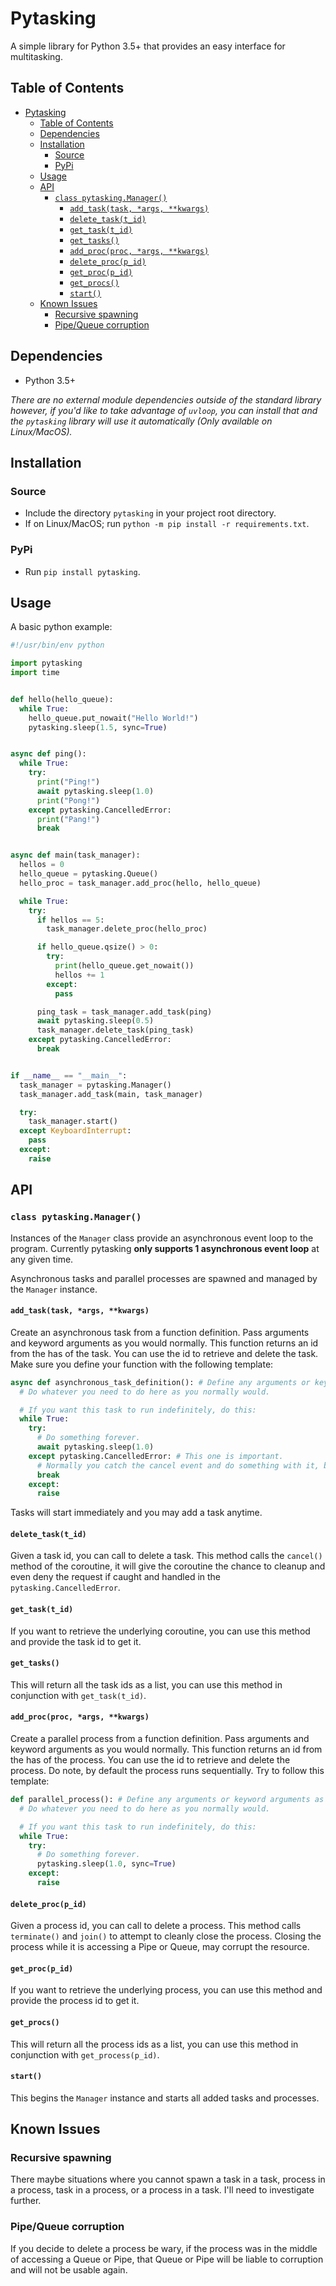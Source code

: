 # Pytasking

A simple library for Python 3.5+ that provides an easy interface for multitasking.

## Table of Contents

- [Pytasking](#pytasking)
  - [Table of Contents](#table-of-contents)
  - [Dependencies](#dependencies)
  - [Installation](#installation)
    - [Source](#source)
    - [PyPi](#pypi)
  - [Usage](#usage)
  - [API](#api)
    - [`class pytasking.Manager()`](#class-pytaskingmanager)
      - [`add_task(task, *args, **kwargs)`](#addtasktask-args-kwargs)
      - [`delete_task(t_id)`](#deletetasktid)
      - [`get_task(t_id)`](#gettasktid)
      - [`get_tasks()`](#gettasks)
      - [`add_proc(proc, *args, **kwargs)`](#addprocproc-args-kwargs)
      - [`delete_proc(p_id)`](#deleteprocpid)
      - [`get_proc(p_id)`](#getprocpid)
      - [`get_procs()`](#getprocs)
      - [`start()`](#start)
  - [Known Issues](#known-issues)
    - [Recursive spawning](#recursive-spawning)
    - [Pipe/Queue corruption](#pipequeue-corruption)

## Dependencies

- Python 3.5+

*There are no external module dependencies outside of the standard library however, if you'd like to take advantage of `uvloop`, you can install that and the `pytasking` library will use it automatically (Only available on Linux/MacOS).*

## Installation

### Source

- Include the directory `pytasking` in your project root directory.
- If on Linux/MacOS; run `python -m pip install -r requirements.txt`.

### PyPi

- Run `pip install pytasking`.

## Usage

A basic python example:

```python
#!/usr/bin/env python

import pytasking
import time


def hello(hello_queue):
  while True:
    hello_queue.put_nowait("Hello World!")
    pytasking.sleep(1.5, sync=True)


async def ping():
  while True:
    try:
      print("Ping!")
      await pytasking.sleep(1.0)
      print("Pong!")
    except pytasking.CancelledError:
      print("Pang!")
      break


async def main(task_manager):
  hellos = 0
  hello_queue = pytasking.Queue()
  hello_proc = task_manager.add_proc(hello, hello_queue)

  while True:
    try:
      if hellos == 5:
        task_manager.delete_proc(hello_proc)

      if hello_queue.qsize() > 0:
        try:
          print(hello_queue.get_nowait())
          hellos += 1
        except:
          pass

      ping_task = task_manager.add_task(ping)
      await pytasking.sleep(0.5)
      task_manager.delete_task(ping_task)
    except pytasking.CancelledError:
      break


if __name__ == "__main__":
  task_manager = pytasking.Manager()
  task_manager.add_task(main, task_manager)

  try:
    task_manager.start()
  except KeyboardInterrupt:
    pass
  except:
    raise
```

## API

### `class pytasking.Manager()`

Instances of the `Manager` class provide an asynchronous event loop to the program. Currently pytasking **only supports 1 asynchronous event loop** at any given time.

Asynchronous tasks and parallel processes are spawned and managed by the `Manager` instance.

#### `add_task(task, *args, **kwargs)`

Create an asynchronous task from a function definition. Pass arguments and keyword arguments as you would normally. This function returns an id from the has of the task. You can use the id to retrieve and delete the task. Make sure you define your function with the following template:

```python
async def asynchronous_task_definition(): # Define any arguments or keyword arguments as you normally would.
  # Do whatever you need to do here as you normally would.

  # If you want this task to run indefinitely, do this:
  while True:
    try:
      # Do something forever.
      await pytasking.sleep(1.0)
    except pytasking.CancelledError: # This one is important.
      # Normally you catch the cancel event and do something with it, but in this case, use it to break the loop and allow the task to close the task.
      break
    except:
      raise
```

Tasks will start immediately and you may add a task anytime.

#### `delete_task(t_id)`

Given a task id, you can call to delete a task. This method calls the `cancel()` method of the coroutine, it will give the coroutine the chance to cleanup and even deny the request if caught and handled in the `pytasking.CancelledError`.

#### `get_task(t_id)`

If you want to retrieve the underlying coroutine, you can use this method and provide the task id to get it.

#### `get_tasks()`

This will return all the task ids as a list, you can use this method in conjunction with `get_task(t_id)`.

#### `add_proc(proc, *args, **kwargs)`

Create a parallel process from a function definition. Pass arguments and keyword arguments as you would normally. This function returns an id from the has of the process. You can use the id to retrieve and delete the process. Do note, by default the process runs sequentially. Try to follow this template:

```python
def parallel_process(): # Define any arguments or keyword arguments as you normally would.
  # Do whatever you need to do here as you normally would.

  # If you want this task to run indefinitely, do this:
  while True:
    try:
      # Do something forever.
      pytasking.sleep(1.0, sync=True)
    except:
      raise
```

#### `delete_proc(p_id)`

Given a process id, you can call to delete a process. This method calls `terminate()` and `join()` to attempt to cleanly close the process. Closing the process while it is accessing a Pipe or Queue, may corrupt the resource.

#### `get_proc(p_id)`

If you want to retrieve the underlying process, you can use this method and provide the process id to get it.

#### `get_procs()`

This will return all the process ids as a list, you can use this method in conjunction with `get_process(p_id)`.

#### `start()`

This begins the `Manager` instance and starts all added tasks and processes.

## Known Issues

### Recursive spawning

There maybe situations where you cannot spawn a task in a task, process in a process, task in a process, or a process in a task. I'll need to investigate further.

### Pipe/Queue corruption

If you decide to delete a process be wary, if the process was in the middle of accessing a Queue or Pipe, that Queue or Pipe will be liable to corruption and will not be usable again.